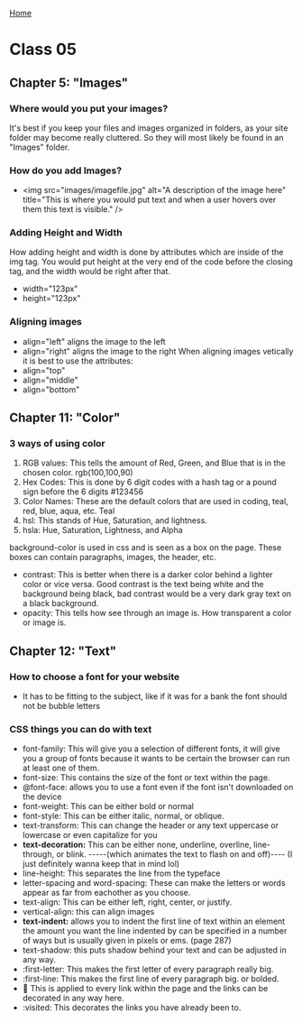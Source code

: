 [Home](README.md)

# Class 05
## Chapter 5: "Images"
### Where would you put your images?
It's best if you keep your files and images organized in folders, as your site folder may become really cluttered. So they will most likely be found in an "Images" folder.

### How do you add Images?
- &lt;img src="images/imagefile.jpg" alt="A description of the image here" title="This is where you would put text and when a user hovers over them this text is visible." /&gt;
### Adding Height and Width
How adding height and width is done by attributes which are inside of the img tag. You would put height at the very end of the code before the closing tag, and the width would be right after that.
- width="123px"
- height="123px"
### Aligning images
- align="left" aligns the image to the left
- align="right" aligns the image to the right
When aligning images vetically it is best to use the attributes:
- align="top"
- align="middle"
- align="bottom"

## Chapter 11: "Color"
### 3 ways of using color
1. RGB values: This tells the amount of Red, Green, and Blue that is in the chosen color. rgb(100,100,90)
2. Hex Codes: This is done by 6 digit codes with a hash tag or a pound sign before the 6 digits #123456
3. Color Names: These are the default colors that are used in coding, teal, red, blue, aqua, etc. Teal
4. hsl: This stands of Hue, Saturation, and lightness. 
5. hsla: Hue, Saturation, Lightness, and Alpha

background-color is used in css and is seen as a box on the page. These boxes can contain paragraphs, images, the header, etc.

- contrast: This is better when there is a darker color behind a lighter color or vice versa. Good contrast is the text being white and the background being black, bad contrast would be a very dark gray text on a black background.
- opacity: This tells how see through an image is. How transparent a color or image is.

## Chapter 12: "Text"
### How to choose a font for your website
- It has to be fitting to the subject, like if it was for a bank the font should not be bubble letters
### CSS things you can do with text
- font-family: This will give you a selection of different fonts, it will give you a group of fonts because it wants to be certain the browser can run at least one of them.
- font-size: This contains the size of the font or text within the page.
- @font-face: allows you to use a font even if the font isn't downloaded on the device
- font-weight: This can be either bold or normal
- font-style: This can be either italic, normal, or oblique.
- text-transform: This can change the header or any text uppercase or lowercase or even capitalize for you
- <b>text-decoration:</b> This can be either none, underline, overline, line-through, or blink. -----(which animates the text to flash on and off)---- (I just definitely wanna keep that in mind lol)
- line-height: This separates the line from the typeface
- letter-spacing and word-spacing: These can make the letters or words appear as far from eachother as you choose.
- text-align: This can be either left, right, center, or justify.
- vertical-align: this can align images
- <b>text-indent:</b> allows you to indent the first line of text within an element the amount you want the line indented by can be specified in a number of ways but is usually given in pixels or ems. (page 287)
- text-shadow: this puts shadow behind your text and can be adjusted in any way. 
- :first-letter: This makes the first letter of every paragraph really big.
- :first-line: This makes the first line of every paragraph big. or bolded.
- :link: This is applied to every link within the page and the links can be decorated in any way here.
- :visited: This decorates the links you have already been to. 